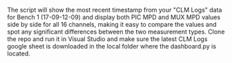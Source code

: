 The script will show the most recent timestamp from your "CLM Logs" data for Bench 1 (17-09-12-09) and display both PIC MPD and MUX MPD values side by side for all 16 channels, making it easy to compare the values and spot any significant differences between the two measurement types.
Clone the repo and run it in Visual Studio and make sure the latest CLM Logs google sheet is downloaded in the local folder where the dashboard.py is located.
